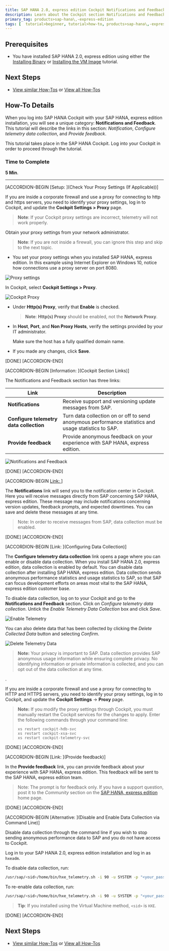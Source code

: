 ```yaml
---
title: SAP HANA 2.0, express edition Cockpit Notifications and Feedback
description: Learn about the Cockpit section Notifications and Feedback, check proxy settings, and disable or enable data collection if desired.
primary_tag: products>sap-hana\,-express-edition
tags: [  tutorial>beginner, tutorial>how-to, products>sap-hana\,-express-edition  ]
---
```

## Prerequisites
- You have installed SAP HANA 2.0, express edition using either the [Installing Binary](http://www.sap.com/developer/tutorials/hxe-ua-installing-binary.html) or [Installing the VM Image](http://www.sap.com/developer/tutorials/hxe-ua-installing-vm-image.html) tutorial.

## Next Steps
- [View similar How-Tos](http://www.sap.com/developer/tutorials.html) or [View all How-Tos](http://www.sap.com/developer/tutorials.html)

## How-To Details

When you log into SAP HANA Cockpit with your SAP HANA, express edition installation, you will see a unique category: **Notifications and Feedback**. This tutorial will describe the links in this section: _Notification_, _Configure telemetry data collection_, and _Provide feedback_.

This tutorial takes place in the SAP HANA Cockpit. Log into your Cockpit in order to proceed through the tutorial.

### Time to Complete
**5 Min**.

---

<!--[ACCORDION-BEGIN [Step 1: ](What is Telemetry?)]

When you install SAP HANA 2.0, express edition, Telemetry is enabled by default. You can disable telemetry after installation is complete. Telemetry sends anonymous performance statistics and usage statistics to SAP, so that SAP can focus development efforts on areas most vital to the SAP HANA 2.0, express edition customer base.

>**Important**: Your privacy is critical to SAP. Telemetry collects anonymous usage information while ensuring complete privacy. No identifying information or private information is collected, and you can opt out of telemetry at any time.

[DONE]
[ACCORDION-END]
-->

[ACCORDION-BEGIN [Setup: ](Check Your Proxy Settings (If Applicable))]

If you are inside a corporate firewall and use a proxy for connecting to http and https servers, you need to identify your proxy settings, log in to Cockpit, and update the  **Cockpit Settings > Proxy** page.

>**Note**: If your Cockpit proxy settings are incorrect, telemetry will not work properly.

Obtain your proxy settings from your network administrator.

>**Note**: If you are not inside a firewall, you can ignore this step and skip to the next topic.

- You set your proxy settings when you installed SAP HANA, express edition. In this example using Internet Explorer on Windows 10, notice how connections use a proxy server on port 8080.

![Proxy settings](hxe_proxy.PNG)

In Cockpit, select **Cockpit Settings > Proxy**.

![Cockpit Proxy](hxe_cockpit_proxy.PNG)

- Under **Http(s) Proxy**, verify that **Enable** is checked.

    >**Note**: **Http(s) Proxy** should be enabled, not the **Network Proxy**.

- In **Host**, **Port**, and **Non Proxy Hosts**, verify the settings provided by your IT administrator.

    Make sure the host has a fully qualified domain name.

- If you made any changes, click  **Save**.

[DONE]
[ACCORDION-END]

[ACCORDION-BEGIN [Information: ](Cockpit Section Links)]

The Notifications and Feedback section has three links:

| Link | Description |
|--|--|
| **Notifications** | Receive support and versioning update messages from SAP. |
| **Configure telemetry data collection** | Turn data collection on or off to send anonymous performance statistics and usage statistics to SAP. |
| **Provide feedback** | Provide anonymous feedback on your experience with SAP HANA, express edition. |

![Notifications and Feedback](notifications_and_feedback.png)

[DONE]
[ACCORDION-END]

[ACCORDION-BEGIN [Link: ](Notifications)]

The **Notifications** link will send you to the notification center in Cockpit. Here you will receive messages directly from SAP concerning SAP HANA, express edition. These message may include notifications concerning version updates, feedback prompts, and expected downtimes. You can save and delete these messages at any time.

> Note:
> In order to receive messages from SAP, data collection must be enabled.

[DONE]
[ACCORDION-END]

[ACCORDION-BEGIN [Link: ](Configuring Data Collection)]

The **Configure telemetry data collection** link opens a page where you can enable or disable data collection. When you install SAP HANA 2.0, express edition, data collection is enabled by default. You can disable data collection after installing SAP HANA, express edition. Data collection sends anonymous performance statistics and usage statistics to SAP, so that SAP can focus development efforts on areas most vital to the SAP HANA, express edition customer base.

To disable data collection, log on to your Cockpit and go to the **Notifications and Feedback** section. Click on *Configure telemetry data collection*. Untick the *Enable Telemetry Data Collection* box and click *Save*.

![Enable Telemetry](telemetry_properties_enabled.png)

You can also delete data that has been collected by clicking the *Delete Collected Data* button and selecting *Confirm*.

![Delete Telemetry Data](delete_telemetry_data.png)

> **Note:**
> Your privacy is important to SAP. Data collection provides SAP anonymous usage information while ensuring complete privacy. No identifying information or private information is collected, and you can opt out of the data collection at any time.

.

If you are inside a corporate firewall and use a proxy for connecting to HTTP and HTTPS servers, you need to identify your proxy settings, log in to Cockpit, and update the **Cockpit Settings** -> **Proxy** page.

> **Note:**
> If you modify the proxy settings through Cockpit, you must manually restart the Cockpit services for the changes to apply. Enter the following commands through your command line:
>
> ```
> xs restart cockpit-hdb-svc
> xs restart cockpit-xsa-svc
> xs restart cockpit-telemetry-svc
> ```

[DONE]
[ACCORDION-END]

[ACCORDION-BEGIN [Link: ](Provide feedback)]

In the **Provide feedback** link, you can provide feedback about your experience with SAP HANA, express edition. This feedback will be sent to the SAP HANA, express edition team.

> Note:
> The prompt is for feedback only. If you have a support question, post it to the *Community* section on the [SAP HANA, express edition](https://www.sap.com/developer/topics/sap-hana-express.community.html) home page.

[DONE]
[ACCORDION-END]

[ACCORDION-BEGIN [Alternative: ](Disable and Enable Data Collection via Command Line)]

Disable data collection through the command line if you wish to stop sending anonymous performance data to SAP and you do not have access to Cockpit.

Log in to your SAP HANA 2.0, express edition installation and log in as `hxeadm`.

To disable data collection, run:

```bash
/usr/sap/<sid>/home/bin/hxe_telemetry.sh -i 90 -u SYSTEM -p "<your_password>" -d SystemDB --disable
```

To re-enable data collection, run:

```bash
/usr/sap/<sid>/home/bin/hxe_telemetry.sh -i 90 -u SYSTEM -p "<your_password>" -d SystemDB --enable
```

>**Tip**: If you installed using the Virtual Machine method, `<sid>` is `HXE`.

[DONE]
[ACCORDION-END]

<!--
[ACCORDION-BEGIN [Step 5: ](Get Telemetry Help)]

If you want to learn more about the `hxe_telemetry.sh` script, type **`./hxe_telemetry.sh --help`**

[DONE]
[ACCORDION-END]
-->

## Next Steps
- [View similar How-Tos](http://www.sap.com/developer/tutorials.html) or [View all How-Tos](http://www.sap.com/developer/tutorials.html)
